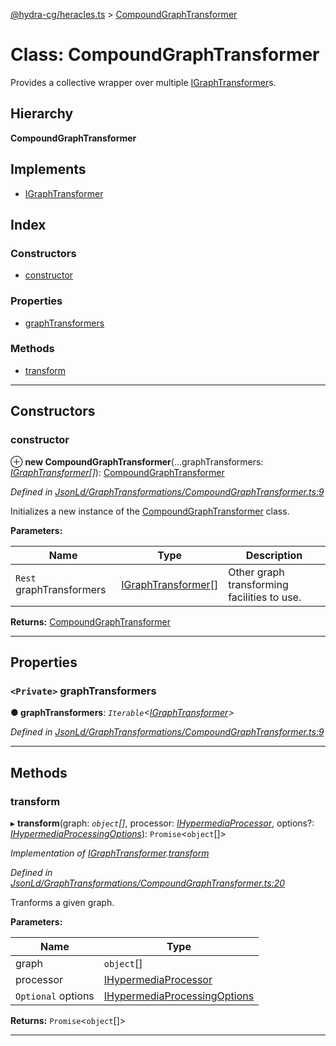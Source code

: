 [@hydra-cg/heracles.ts](../README.md) > [CompoundGraphTransformer](../classes/compoundgraphtransformer.md)

# Class: CompoundGraphTransformer

Provides a collective wrapper over multiple [IGraphTransformer](../interfaces/igraphtransformer.md)s.

## Hierarchy

**CompoundGraphTransformer**

## Implements

* [IGraphTransformer](../interfaces/igraphtransformer.md)

## Index

### Constructors

* [constructor](compoundgraphtransformer.md#constructor)

### Properties

* [graphTransformers](compoundgraphtransformer.md#graphtransformers)

### Methods

* [transform](compoundgraphtransformer.md#transform)

---

## Constructors

<a id="constructor"></a>

###  constructor

⊕ **new CompoundGraphTransformer**(...graphTransformers: *[IGraphTransformer](../interfaces/igraphtransformer.md)[]*): [CompoundGraphTransformer](compoundgraphtransformer.md)

*Defined in [JsonLd/GraphTransformations/CompoundGraphTransformer.ts:9](https://github.com/alien-mcl/Heracles.ts/blob/master/src/JsonLd/GraphTransformations/CompoundGraphTransformer.ts#L9)*

Initializes a new instance of the [CompoundGraphTransformer](compoundgraphtransformer.md) class.

**Parameters:**

| Name | Type | Description |
| ------ | ------ | ------ |
| `Rest` graphTransformers | [IGraphTransformer](../interfaces/igraphtransformer.md)[] |  Other graph transforming facilities to use. |

**Returns:** [CompoundGraphTransformer](compoundgraphtransformer.md)

___

## Properties

<a id="graphtransformers"></a>

### `<Private>` graphTransformers

**● graphTransformers**: *`Iterable`<[IGraphTransformer](../interfaces/igraphtransformer.md)>*

*Defined in [JsonLd/GraphTransformations/CompoundGraphTransformer.ts:9](https://github.com/alien-mcl/Heracles.ts/blob/master/src/JsonLd/GraphTransformations/CompoundGraphTransformer.ts#L9)*

___

## Methods

<a id="transform"></a>

###  transform

▸ **transform**(graph: *`object`[]*, processor: *[IHypermediaProcessor](../interfaces/ihypermediaprocessor.md)*, options?: *[IHypermediaProcessingOptions](../interfaces/ihypermediaprocessingoptions.md)*): `Promise`<`object`[]>

*Implementation of [IGraphTransformer](../interfaces/igraphtransformer.md).[transform](../interfaces/igraphtransformer.md#transform)*

*Defined in [JsonLd/GraphTransformations/CompoundGraphTransformer.ts:20](https://github.com/alien-mcl/Heracles.ts/blob/master/src/JsonLd/GraphTransformations/CompoundGraphTransformer.ts#L20)*

Tranforms a given graph.

**Parameters:**

| Name | Type |
| ------ | ------ |
| graph | `object`[] |
| processor | [IHypermediaProcessor](../interfaces/ihypermediaprocessor.md) |
| `Optional` options | [IHypermediaProcessingOptions](../interfaces/ihypermediaprocessingoptions.md) |

**Returns:** `Promise`<`object`[]>

___

